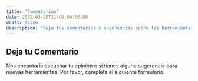 ```yaml
---
title: "Comentarios"
date: 2025-03-20T11:00:00-00:00
draft: false
description: "Deja tus comentarios o sugerencias sobre las herramientas."
---
```


## Deja tu Comentario

Nos encantaría escuchar tu opinión o si tienes alguna sugerencia para nuevas herramientas. Por favor, completa el siguiente formulario.
